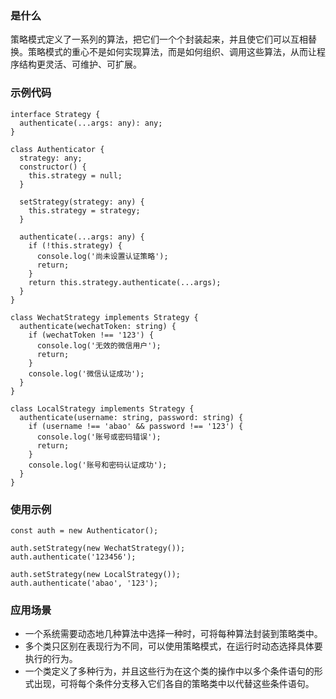 ### 是什么
策略模式定义了一系列的算法，把它们一个个封装起来，并且使它们可以互相替换。策略模式的重心不是如何实现算法，而是如何组织、调用这些算法，从而让程序结构更灵活、可维护、可扩展。

### 示例代码
```
interface Strategy {
  authenticate(...args: any): any;
}

class Authenticator {
  strategy: any;
  constructor() {
    this.strategy = null;
  }

  setStrategy(strategy: any) {
    this.strategy = strategy;
  }

  authenticate(...args: any) {
    if (!this.strategy) {
      console.log('尚未设置认证策略');
      return;
    }
    return this.strategy.authenticate(...args);
  }
}

class WechatStrategy implements Strategy {
  authenticate(wechatToken: string) {
    if (wechatToken !== '123') {
      console.log('无效的微信用户');
      return;
    }
    console.log('微信认证成功');
  }
}

class LocalStrategy implements Strategy {
  authenticate(username: string, password: string) {
    if (username !== 'abao' && password !== '123') {
      console.log('账号或密码错误');
      return;
    }
    console.log('账号和密码认证成功');
  }
}
```

### 使用示例
```
const auth = new Authenticator();

auth.setStrategy(new WechatStrategy());
auth.authenticate('123456');

auth.setStrategy(new LocalStrategy());
auth.authenticate('abao', '123');
```

### 应用场景
- 一个系统需要动态地几种算法中选择一种时，可将每种算法封装到策略类中。
- 多个类只区别在表现行为不同，可以使用策略模式，在运行时动态选择具体要执行的行为。
- 一个类定义了多种行为，并且这些行为在这个类的操作中以多个条件语句的形式出现，可将每个条件分支移入它们各自的策略类中以代替这些条件语句。